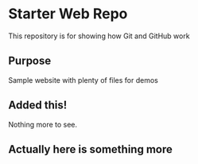 # Starter Web Repo

This repository is for showing how Git and GitHub work

## Purpose

Sample website with plenty of files for demos

## Added this!

Nothing more to see.

## Actually here is something more

